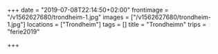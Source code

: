 +++
date = "2019-07-08T22:14:50+02:00"
frontimage = "/v1562627680/trondheim-1.jpg"
images = ["/v1562627680/trondheim-1.jpg"]
locations = ["Trondheim"]
tags = []
title = "Trondheimn"
trips = "ferie2019"

+++

